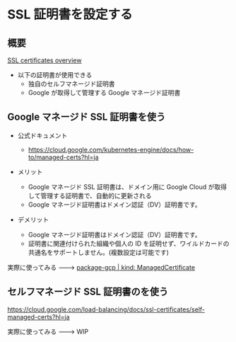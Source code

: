 # SSL 証明書を設定する

## 概要

[SSL certificates overview](https://cloud.google.com/load-balancing/docs/ssl-certificates)

+ 以下の証明書が使用できる
  + 独自のセルフマネージド証明書
  + Google が取得して管理する Google マネージド証明書

## Google マネージド SSL 証明書を使う

+ 公式ドキュメント
  + https://cloud.google.com/kubernetes-engine/docs/how-to/managed-certs?hl=ja

+ メリット
  + Google マネージド SSL 証明書は、ドメイン用に Google Cloud が取得して管理する証明書で、自動的に更新される
  + Google マネージド証明書はドメイン認証（DV）証明書です。
+ デメリット
  + Google マネージド証明書はドメイン認証（DV）証明書です。
  + 証明書に関連付けられた組織や個人の ID を証明せず、ワイルドカードの共通名をサポートしません。(複数設定は可能です)

実際に使ってみる ---> [package-gcp | kind: ManagedCertificate](../kind-managedcertificate)

## セルフマネージド SSL 証明書のを使う

https://cloud.google.com/load-balancing/docs/ssl-certificates/self-managed-certs?hl=ja

実際に使ってみる ---> WIP
